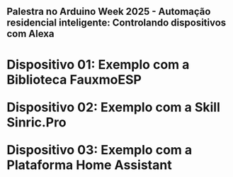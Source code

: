 <h2>
  Palestra no Arduino Week 2025 - Automação residencial inteligente: Controlando dispositivos com Alexa
</h2>

<h1>
  
  Dispositivo 01: Exemplo com a Biblioteca FauxmoESP

  Dispositivo 02: Exemplo com a Skill Sinric.Pro

  Dispositivo 03: Exemplo com a Plataforma Home Assistant

</h1>

